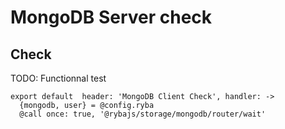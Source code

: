 
# MongoDB Server check

## Check

  TODO: Functionnal test

    export default  header: 'MongoDB Client Check', handler: ->
      {mongodb, user} = @config.ryba
      @call once: true, '@rybajs/storage/mongodb/router/wait'
